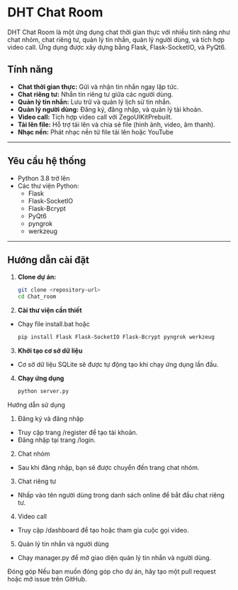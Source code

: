 # DHT Chat Room

DHT Chat Room là một ứng dụng chat thời gian thực với nhiều tính năng như chat nhóm, chat riêng tư, quản lý tin nhắn, quản lý người dùng, và tích hợp video call. Ứng dụng được xây dựng bằng Flask, Flask-SocketIO, và PyQt6.

## **Tính năng**
- **Chat thời gian thực:** Gửi và nhận tin nhắn ngay lập tức.
- **Chat riêng tư:** Nhắn tin riêng tư giữa các người dùng.
- **Quản lý tin nhắn:** Lưu trữ và quản lý lịch sử tin nhắn.
- **Quản lý người dùng:** Đăng ký, đăng nhập, và quản lý tài khoản.
- **Video call:** Tích hợp video call với ZegoUIKitPrebuilt.
- **Tải lên file:** Hỗ trợ tải lên và chia sẻ file (hình ảnh, video, âm thanh).
- **Nhạc nền:** Phát nhạc nền từ file tải lên hoặc YouTube

---

## **Yêu cầu hệ thống**
- Python 3.8 trở lên
- Các thư viện Python:
  - Flask
  - Flask-SocketIO
  - Flask-Bcrypt
  - PyQt6
  - pyngrok
  - werkzeug

---

## **Hướng dẫn cài đặt**
1. **Clone dự án:**
   ```bash
   git clone <repository-url>
   cd Chat_room

2. **Cài thư viện cần thiết**
- Chạy file install.bat
  hoặc 
   ```bash
   pip install Flask Flask-SocketIO Flask-Bcrypt pyngrok werkzeug

3. **Khởi tạo cơ sở dữ liệu**
- Cơ sở dữ liệu SQLite sẽ được tự động tạo khi chạy ứng dụng lần đầu.

4. **Chạy ứng dụng**
   ```bash
   python server.py

Hướng dẫn sử dụng
1. Đăng ký và đăng nhập
- Truy cập trang /register để tạo tài khoản.
- Đăng nhập tại trang /login.
2. Chat nhóm
- Sau khi đăng nhập, bạn sẽ được chuyển đến trang chat nhóm.
3. Chat riêng tư
- Nhấp vào tên người dùng trong danh sách online để bắt đầu chat riêng tư.
4. Video call
- Truy cập /dashboard để tạo hoặc tham gia cuộc gọi video.
5. Quản lý tin nhắn và người dùng
- Chạy manager.py để mở giao diện quản lý tin nhắn và người dùng.

Đóng góp
Nếu bạn muốn đóng góp cho dự án, hãy tạo một pull request hoặc mở issue trên GitHub.
